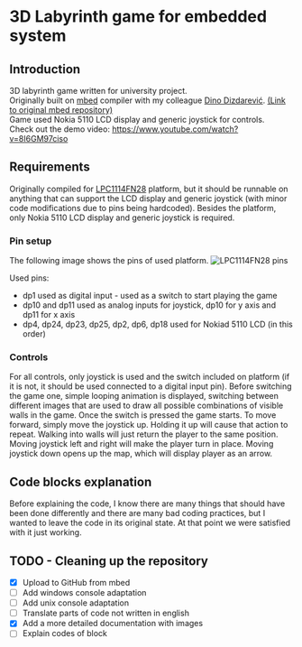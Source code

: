 # 3D Labyrinth game for embedded system

## Introduction

3D labyrinth game written for university project.  
Originally built on [mbed](https://www.mbed.com/en/) compiler with my colleague [Dino Dizdarević](https://github.com/dizda13). [(Link to original mbed repository)](https://developer.mbed.org/users/pai2015dinodizdarevi/code/NoviLabirnt3D/)  
Game used Nokia 5110 LCD display and generic joystick for controls.  
Check out the demo video: https://www.youtube.com/watch?v=8I6GM97ciso

## Requirements

Originally compiled for [LPC1114FN28](https://developer.mbed.org/users/ytsuboi/notebook/getting-started-with-mbed-lpc1114/) platform, but it should be runnable on anything that can support the LCD display and generic joystick (with minor code modifications due to pins being hardcoded).
Besides the platform, only Nokia 5110 LCD display and generic joystick is required.

### Pin setup

The following image shows the pins of used platform.
![LPC1114FN28 pins](https://developer.mbed.org/media/uploads/okano/pinout_dip28-20131006-.png)

Used pins:
 * dp1 used as digital input - used as a switch to start playing the game
 * dp10 and dp11 used as analog inputs for joystick, dp10 for y axis and dp11 for x axis
 * dp4, dp24, dp23, dp25, dp2, dp6, dp18 used for Nokiad 5110 LCD (in this order)
 
### Controls

For all controls, only joystick is used and the switch included on platform (if it is not, it should be used connected to a digital input pin).
Before switching the game one, simple looping animation is displayed, switching between different images that are used to draw all possible combinations of visible walls in the game.
Once the switch is pressed the game starts. To move forward, simply move the joystick up. Holding it up will cause that action to repeat. Walking into walls will just return the player to the same position.
Moving joystick left and right will make the player turn in place. Moving joystick down opens up the map, which will display player as an arrow.

## Code blocks explanation

Before explaining the code, I know there are many things that should have been done differently and there are many bad coding practices,
but I wanted to leave the code in its original state. At that point we were satisfied with it just working.

## TODO - Cleaning up the repository  
- [x] Upload to GitHub from mbed  
- [ ] Add windows console adaptation  
- [ ] Add unix console adaptation  
- [ ] Translate parts of code not written in english  
- [x] Add a more detailed documentation with images  
- [ ] Explain codes of block
